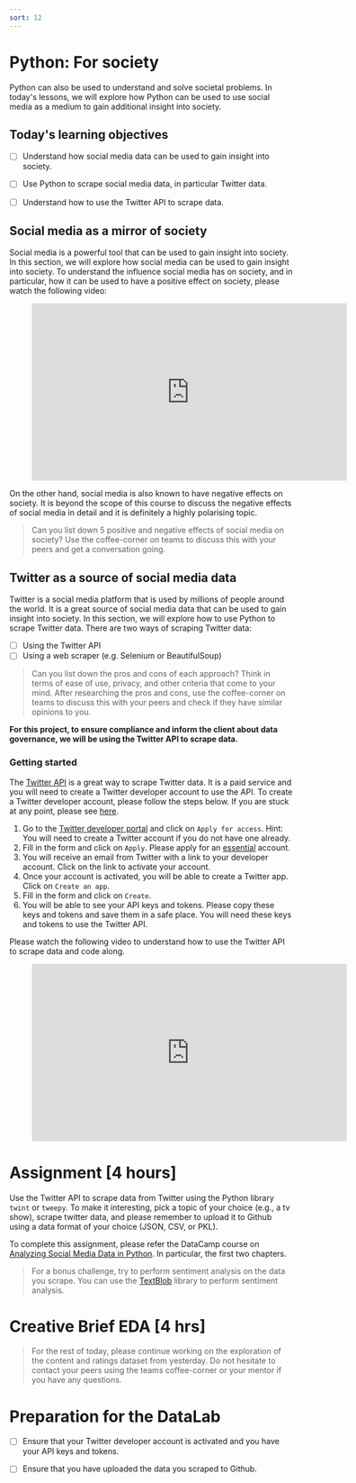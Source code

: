 ```yaml
---
sort: 12
---
```


# Python: For society

Python can also be used to understand and solve societal problems. In today's lessons, we will explore how Python can be used to use social media as a medium to gain additional insight into society.

## Today's learning objectives

- [ ] Understand how social media data can be used to gain insight into society.
- [ ] Use Python to scrape social media data, in particular Twitter data.
- [ ] Understand how to use the Twitter API to scrape data.


## Social media as a mirror of society

Social media is a powerful tool that can be used to gain insight into society. In this section, we will explore how social media can be used to gain insight into society. To understand the influence social media has on society, and in particular, how it can be used to have a positive effect on society, please watch the following video:

<!-- blank line -->
<figure class="video_container">
<iframe width="560" height="315" src="https://www.youtube.com/embed/WRkahyMyy5I" title="YouTube video player" frameborder="0" allow="accelerometer; autoplay; clipboard-write; encrypted-media; gyroscope; picture-in-picture" allowfullscreen></iframe>
</figure>
<!-- blank line -->

On the other hand, social media is also known to have negative effects on society. It is beyond the scope of this course to discuss the negative effects of social media in detail and it is definitely a highly polarising topic.

> Can you list down 5 positive and negative effects of social media on society? Use the coffee-corner on teams to discuss this with your peers and get a conversation going. 

## Twitter as a source of social media data

Twitter is a social media platform that is used by millions of people around the world. It is a great source of social media data that can be used to gain insight into society. In this section, we will explore how to use Python to scrape Twitter data. There are two ways of scraping Twitter data:

- [ ] Using the Twitter API
- [ ] Using a web scraper (e.g. Selenium or BeautifulSoup)

> Can you list down the pros and cons of each approach? Think in terms of ease of use, privacy, and other criteria that come to your mind. After researching the pros and cons, use the coffee-corner on teams to discuss this with your peers and check if they have similar opinions to you.

**For this project, to ensure compliance and inform the client about data governance, we will be using the Twitter API to scrape data.**

### Getting started

The [Twitter API](https://developer.twitter.com/en/docs/platform-overview) is a great way to scrape Twitter data. It is a paid service and you will need to create a Twitter developer account to use the API. To create a Twitter developer account, please follow the steps below. If you are stuck at any point, please see [here](https://developer.twitter.com/en/docs/tutorials/step-by-step-guide-to-making-your-first-request-to-the-twitter-api-v2).

1. Go to the [Twitter developer portal](https://developer.twitter.com/en/apply-for-access) and click on ```Apply for access```. Hint: You will need to create a Twitter account if you do not have one already.
2. Fill in the form and click on ```Apply```. Please apply for an [essential](https://developer.twitter.com/en/docs/twitter-api/getting-started/about-twitter-api) account.
3. You will receive an email from Twitter with a link to your developer account. Click on the link to activate your account.
4. Once your account is activated, you will be able to create a Twitter app. Click on ```Create an app```.
5. Fill in the form and click on ```Create```.
6. You will be able to see your API keys and tokens. Please copy these keys and tokens and save them in a safe place. You will need these keys and tokens to use the Twitter API.

Please watch the following video to understand how to use the Twitter API to scrape data and code along.

<!-- blank line -->
<figure class="video_container">
<iframe width="560" height="315" src="https://www.youtube.com/embed/0EekpQBEP_8" title="YouTube video player" frameborder="0" allow="accelerometer; autoplay; clipboard-write; encrypted-media; gyroscope; picture-in-picture" allowfullscreen></iframe>
</figure>
<!-- blank line -->


# Assignment [4 hours]

Use the Twitter API to scrape data from Twitter using the Python library ```twint``` or ```tweepy```. To make it interesting, pick a topic of your choice (e.g., a tv show), scrape twitter data, and please remember to upload it to Github using a data format of your choice (JSON, CSV, or PKL).

To complete this assignment, please refer the DataCamp course on [Analyzing Social Media Data in Python](https://www.datacamp.com/courses/analyzing-social-media-data-in-python). In particular, the first two chapters.

> For a bonus challenge, try to perform sentiment analysis on the data you scrape. You can use the [TextBlob](https://textblob.readthedocs.io/en/dev/) library to perform sentiment analysis.


# Creative Brief EDA [4 hrs]

> For the rest of today, please continue working on the exploration of the content and ratings dataset from yesterday. Do not hesitate to contact your peers using the teams coffee-corner or your mentor if you have any questions. 


# Preparation for the DataLab

- [ ] Ensure that your Twitter developer account is activated and you have your API keys and tokens.
- [ ] Ensure that you have uploaded the data you scraped to Github.

